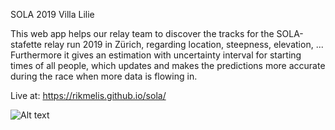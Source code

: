 SOLA 2019
Villa Lilie

This web app helps our relay team to discover the tracks for the SOLA-stafette relay run 2019 in Zürich, regarding location, steepness, elevation, ... Furthermore it gives an estimation with uncertainty interval for starting times of all people, which updates and makes the predictions more accurate during the race when more data is flowing in.

Live at: https://rikmelis.github.io/sola/

![Alt text](/screenshot.jpg?raw=true "Screenshot")
